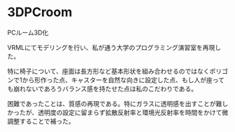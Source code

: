 # 3DPCroom
PCルーム3D化

VRMLにてモデリングを行い、私が通う大学のプログラミング演習室を再現した。

特に椅子について、座面は長方形など基本形状を組み合わせるのではなくポリゴンで1から形作った点、キャスターを自然な向きに設定した点、もし人が座っても崩れないであろうバランス感を持たせた点は私のこだわりである。

困難であったことは、質感の再現である。特にガラスに透明感を出すことが難しかったが、透明度の設定に留まらず拡散反射率と環境光反射率を時間をかけて微調整することで補った。
